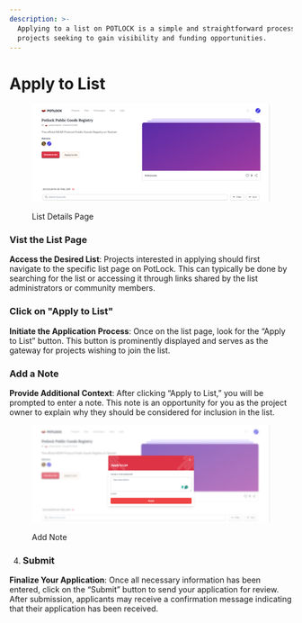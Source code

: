 ```yaml
---
description: >-
  Applying to a list on POTLOCK is a simple and straightforward process for
  projects seeking to gain visibility and funding opportunities.
---
```


# Apply to List

<figure><img src="../../.gitbook/assets/image (2).png" alt=""><figcaption><p>List Details Page</p></figcaption></figure>

### Vist the List Page

**Access the Desired List**: Projects interested in applying should first navigate to the specific list page on PotLock. This can typically be done by searching for the list or accessing it through links shared by the list administrators or community members.

### Click on "Apply to List"

**Initiate the Application Process**: Once on the list page, look for the “Apply to List” button. This button is prominently displayed and serves as the gateway for projects wishing to join the list.

### Add a Note

**Provide Additional Context**: After clicking “Apply to List,” you will be prompted to enter a note. This note is an opportunity for you as the project owner to explain why they should be considered for inclusion in the list.&#x20;

<figure><img src="../../.gitbook/assets/image (3).png" alt=""><figcaption><p>Add Note</p></figcaption></figure>

4. ### Submit&#x20;

**Finalize Your Application**: Once all necessary information has been entered, click on the “Submit” button to send your application for review. After submission, applicants may receive a confirmation message indicating that their application has been received.

